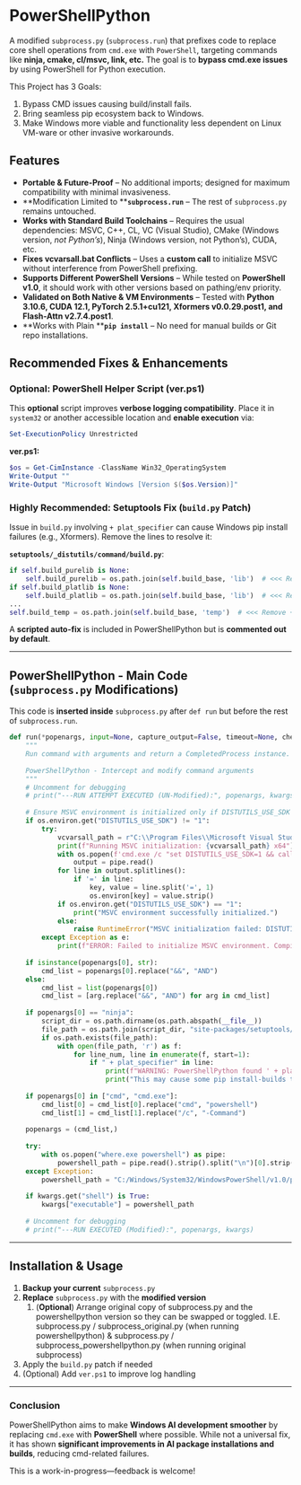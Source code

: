 # PowerShellPython

A modified `subprocess.py` (`subprocess.run`) that prefixes code to replace core shell operations from `cmd.exe` with `PowerShell`, targeting commands like **ninja, cmake, cl/msvc, link, etc.** The goal is to **bypass cmd.exe issues** by using PowerShell for Python execution.

This Project has 3 Goals:
1. Bypass CMD issues causing build/install fails.
2. Bring seamless pip ecosystem back to Windows.
3. Make Windows more viable and functionality less dependent on Linux VM-ware or other invasive workarounds.

## Features

- **Portable & Future-Proof** – No additional imports; designed for maximum compatibility with minimal invasiveness.
- \*\*Modification Limited to \*\***`subprocess.run`** – The rest of `subprocess.py` remains untouched.
- **Works with Standard Build Toolchains** – Requires the usual dependencies: MSVC, C++, CL, VC (Visual Studio), CMake (Windows version, *not Python’s*), Ninja (Windows version, not Python’s), CUDA, etc.
- **Fixes vcvarsall.bat Conflicts** – Uses a **custom call** to initialize MSVC without interference from PowerShell prefixing.
- **Supports Different PowerShell Versions** – While tested on **PowerShell v1.0**, it should work with other versions based on pathing/env priority.
- **Validated on Both Native & VM Environments** – Tested with **Python 3.10.6, CUDA 12.1, PyTorch 2.5.1+cu121, Xformers v0.0.29.post1, and Flash-Attn v2.7.4.post1**.
- \*\*Works with Plain \*\***`pip install`** – No need for manual builds or Git repo installations.

## Recommended Fixes & Enhancements

### **Optional: PowerShell Helper Script (ver.ps1)**

This **optional** script improves **verbose logging compatibility**. Place it in `system32` or another accessible location and **enable execution** via:

```powershell
Set-ExecutionPolicy Unrestricted
```

**ver.ps1:**

```powershell
$os = Get-CimInstance -ClassName Win32_OperatingSystem
Write-Output ""
Write-Output "Microsoft Windows [Version $($os.Version)]"
```

### Highly Recommended: Setuptools Fix (`build.py` Patch)

Issue in `build.py` involving `+ plat_specifier` can cause Windows pip install failures (e.g., Xformers). Remove the lines to resolve it:

**`setuptools/_distutils/command/build.py`**:

```python
if self.build_purelib is None:
    self.build_purelib = os.path.join(self.build_base, 'lib')  # <<< Remove + plat_specifier
if self.build_platlib is None:
    self.build_platlib = os.path.join(self.build_base, 'lib')  # <<< Remove + plat_specifier
...
self.build_temp = os.path.join(self.build_base, 'temp')  # <<< Remove + plat_specifier
```

A **scripted auto-fix** is included in PowerShellPython but is **commented out by default**.

---

## **PowerShellPython - Main Code (**`subprocess.py` Modifications)

This code is **inserted inside** `subprocess.py` after `def run` but before the rest of `subprocess.run`.

```python
def run(*popenargs, input=None, capture_output=False, timeout=None, check=False, **kwargs):
    """
    Run command with arguments and return a CompletedProcess instance.
    
    PowerShellPython - Intercept and modify command arguments
    """
    # Uncomment for debugging
    # print("---RUN ATTEMPT EXECUTED (UN-Modified):", popenargs, kwargs)
    
    # Ensure MSVC environment is initialized only if DISTUTILS_USE_SDK is NOT set
    if os.environ.get("DISTUTILS_USE_SDK") != "1":
        try:
            vcvarsall_path = r"C:\\Program Files\\Microsoft Visual Studio\\2022\\Community\\VC\\Auxiliary\\Build\\vcvarsall.bat"
            print(f"Running MSVC initialization: {vcvarsall_path} x64")
            with os.popen(f'cmd.exe /c "set DISTUTILS_USE_SDK=1 && call \"{vcvarsall_path}\" x64 && set"') as pipe:
                output = pipe.read()
            for line in output.splitlines():
                if '=' in line:
                    key, value = line.split('=', 1)
                    os.environ[key] = value.strip()
            if os.environ.get("DISTUTILS_USE_SDK") == "1":
                print("MSVC environment successfully initialized.")
            else:
                raise RuntimeError("MSVC initialization failed: DISTUTILS_USE_SDK not set.")
        except Exception as e:
            print(f"ERROR: Failed to initialize MSVC environment. Compilation may fail! ({e})")
    
    if isinstance(popenargs[0], str):
        cmd_list = popenargs[0].replace("&&", "AND")
    else:
        cmd_list = list(popenargs[0])
        cmd_list = [arg.replace("&&", "AND") for arg in cmd_list]
    
    if popenargs[0] == "ninja":
        script_dir = os.path.dirname(os.path.abspath(__file__))
        file_path = os.path.join(script_dir, "site-packages/setuptools/_distutils/command/build.py")
        if os.path.exists(file_path):
            with open(file_path, 'r') as f:
                for line_num, line in enumerate(f, start=1):
                    if " + plat_specifier" in line:
                        print(f"WARNING: PowerShellPython found ' + plat_specifier' in setuptools/_distutils/command/build.py at line {line_num}.")
                        print("This may cause some pip install-builds to fail on Windows! (I.E. Xformers)")
    
    if popenargs[0] in ["cmd", "cmd.exe"]:
        cmd_list[0] = cmd_list[0].replace("cmd", "powershell")
        cmd_list[1] = cmd_list[1].replace("/c", "-Command")
    
    popenargs = (cmd_list,)
    
    try:
        with os.popen("where.exe powershell") as pipe:
            powershell_path = pipe.read().strip().split("\n")[0].strip().replace("\\", "/")
    except Exception:
        powershell_path = "C:/Windows/System32/WindowsPowerShell/v1.0/powershell.exe"
    
    if kwargs.get("shell") is True:
        kwargs["executable"] = powershell_path
    
    # Uncomment for debugging
    # print("---RUN EXECUTED (Modified):", popenargs, kwargs)
```

---

## **Installation & Usage**

1. **Backup your current** `subprocess.py` 
2. **Replace** `subprocess.py` with the **modified version** 
   1. (**Optional**) Arrange original copy of subprocess.py and the powershellpython version so they can be swapped or toggled.
      I.E.
      subprocess.py / subprocess_original.py (when running powershellpython)
      &
      subprocess.py / subprocess_powershellpython.py (when running original subprocess)
3. Apply the `build.py` patch if needed
4. (Optional) Add `ver.ps1` to improve log handling

---

### **Conclusion**

PowerShellPython aims to make **Windows AI development smoother** by replacing `cmd.exe` with **PowerShell** where possible. While not a universal fix, it has shown **significant improvements in AI package installations and builds**, reducing cmd-related failures.

This is a work-in-progress—feedback is welcome!

